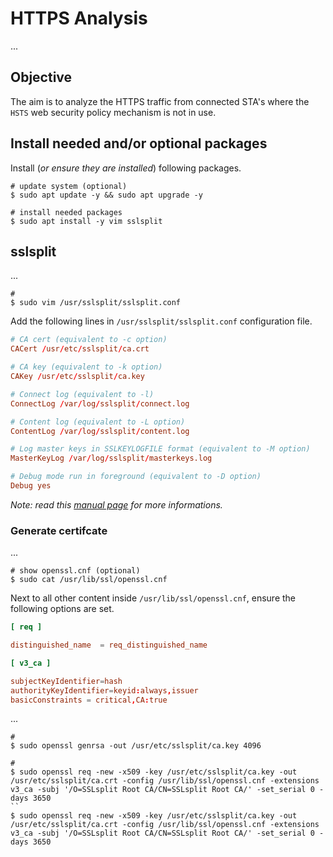 # HTTPS Analysis

...

## Objective

The aim is to analyze the HTTPS traffic from connected STA's where the `HSTS` web security policy mechanism is not in use.

## Install needed and/or optional packages

Install (_or ensure they are installed_) following packages.

```shell
# update system (optional)
$ sudo apt update -y && sudo apt upgrade -y

# install needed packages
$ sudo apt install -y vim sslsplit
```

## sslsplit

...

```shell
#
$ sudo vim /usr/sslsplit/sslsplit.conf
```

Add the following lines in `/usr/sslsplit/sslsplit.conf` configuration file.

```sslsplit.conf
# CA cert (equivalent to -c option)
CACert /usr/etc/sslsplit/ca.crt

# CA key (equivalent to -k option)
CAKey /usr/etc/sslsplit/ca.key

# Connect log (equivalent to -l)
ConnectLog /var/log/sslsplit/connect.log

# Content log (equivalent to -L option)
ContentLog /var/log/sslsplit/content.log

# Log master keys in SSLKEYLOGFILE format (equivalent to -M option)
MasterKeyLog /var/log/sslsplit/masterkeys.log

# Debug mode run in foreground (equivalent to -D option)
Debug yes
```

_Note: read this [manual page](https://mirror.roe.ch/rel/sslsplit/sslsplit-0.5.5.conf.5.txt) for more informations._

### Generate certifcate

...

```shell
# show openssl.cnf (optional)
$ sudo cat /usr/lib/ssl/openssl.cnf
```

Next to all other content inside `/usr/lib/ssl/openssl.cnf`, ensure the following options are set.

```openssl.cnf
[ req ]

distinguished_name	= req_distinguished_name

[ v3_ca ]

subjectKeyIdentifier=hash
authorityKeyIdentifier=keyid:always,issuer
basicConstraints = critical,CA:true
```

...

```shell
#
$ sudo openssl genrsa -out /usr/etc/sslsplit/ca.key 4096

#
$ sudo openssl req -new -x509 -key /usr/etc/sslsplit/ca.key -out /usr/etc/sslsplit/ca.crt -config /usr/lib/ssl/openssl.cnf -extensions v3_ca -subj '/O=SSLsplit Root CA/CN=SSLsplit Root CA/' -set_serial 0 -days 3650
``
$ sudo openssl req -new -x509 -key /usr/etc/sslsplit/ca.key -out /usr/etc/sslsplit/ca.crt -config /usr/lib/ssl/openssl.cnf -extensions v3_ca -subj '/O=SSLsplit Root CA/CN=SSLsplit Root CA/' -set_serial 0 -days 3650
